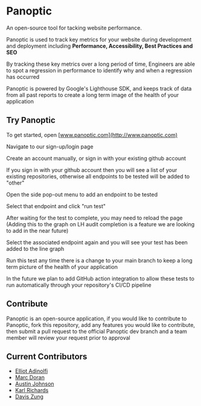 # Panoptic

An open-source tool for tacking website performance. 

Panoptic is used to track key metrics for your website during development and deployment including **Performance, Accessibility, Best Practices and SEO**

By tracking these key metrics over a long period of time, Engineers are able to spot a regression in performance to identify why and when a regression has occurred

Panoptic is powered by Google's Lighthouse SDK, and keeps track of data from all past reports to create a long term image of the health of your application

## Try Panoptic

To get started, open [www.panoptic.com](http://www.panoptic.com)

Navigate to our sign-up/login page

Create an account manually, or sign in with your existing github account

If you sign in with your github account then you will see a list of your existing repositories, otherwise all endpoints to be tested will be added to "other"

Open the side pop-out menu to add an endpoint to be tested

Select that endpoint and click "run test" 

After waiting for the test to complete, you may need to reload the page (Adding this to the graph on LH audit completion is a feature we are looking to add in the near future) 

Select the associated endpoint again and you will see your test has been added to the line graph

Run this test any time there is a change to your main branch to keep a long term picture of the health of your application

In the future we plan to add GitHub action integration to allow these tests to run automatically through your repository's CI/CD pipeline

## Contribute

Panoptic is an open-source application, if you would like to contribute to Panoptic, fork this repository, add any features you would like to contribute, then submit a pull request to the official Panoptic dev branch and a team member will review your request prior to approval

## Current Contributors

-   [Elliot Adinolfi](https://github.com/ElliotAdinolfi)
-   [Marc Doran](https://github.com/CodedMarc)
-   [Austin Johnson](https://github.com/LovesWorking)
-   [Karl Richards](https://github.com/Acario175)
-   [Davis Zung](https://github.com/daviszung)
